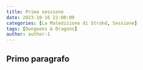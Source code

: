 ```yaml
---
title: Prima sessione
date: 2023-10-16 22:00:00
categories: [La Maledizione di Strahd, Sessione]
tags: [Dungeons & Dragons]
author: author-1
---
```


## Primo paragrafo